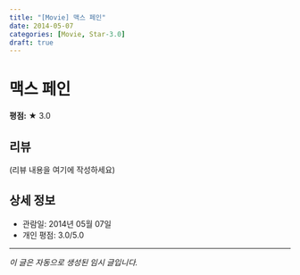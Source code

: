 ```yaml
---
title: "[Movie] 맥스 페인"
date: 2014-05-07
categories: [Movie, Star-3.0]
draft: true
---
```


# 맥스 페인

**평점:** ★ 3.0

## 리뷰

(리뷰 내용을 여기에 작성하세요)

## 상세 정보

- 관람일: 2014년 05월 07일
- 개인 평점: 3.0/5.0

---

*이 글은 자동으로 생성된 임시 글입니다.*
